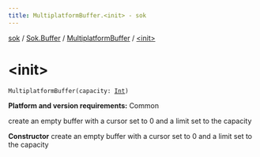 ```yaml
---
title: MultiplatformBuffer.<init> - sok
---
```


[sok](../../index.html) / [Sok.Buffer](../index.html) / [MultiplatformBuffer](index.html) / [&lt;init&gt;](./-init-.html)

# &lt;init&gt;

`MultiplatformBuffer(capacity: `[`Int`](https://kotlinlang.org/api/latest/jvm/stdlib/kotlin/-int/index.html)`)`

**Platform and version requirements:** Common

create an empty buffer with a cursor set to 0 and a limit set to the capacity

**Constructor**
create an empty buffer with a cursor set to 0 and a limit set to the capacity

